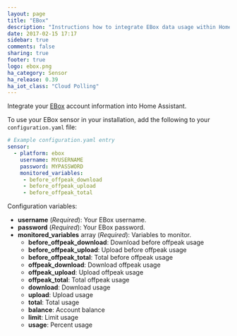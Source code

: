```yaml
---
layout: page
title: "EBox"
description: "Instructions how to integrate EBox data usage within Home Assistant."
date: 2017-02-15 17:17
sidebar: true
comments: false
sharing: true
footer: true
logo: ebox.png
ha_category: Sensor
ha_release: 0.39
ha_iot_class: "Cloud Polling"
---
```


Integrate your [EBox](https://client.ebox.ca/) account information into Home Assistant.

To use your EBox sensor in your installation, add the following to your `configuration.yaml` file:

```yaml
# Example configuration.yaml entry
sensor:
  - platform: ebox
    username: MYUSERNAME
    password: MYPASSWORD
    monitored_variables:
     - before_offpeak_download
     - before_offpeak_upload
     - before_offpeak_total
```

Configuration variables:

- **username** (*Required*): Your EBox username.
- **password** (*Required*): Your EBox password.
- **monitored_variables** array (*Required*): Variables to monitor.
  - **before_offpeak_download**: Download before offpeak usage
  - **before_offpeak_upload**: Upload before offpeak usage
  - **before_offpeak_total**: Total before offpeak usage
  - **offpeak_download**: Download offpeak usage
  - **offpeak_upload**: Upload offpeak usage
  - **offpeak_total**: Total offpeak usage
  - **download**: Download usage
  - **upload**: Upload usage
  - **total**: Total usage
  - **balance**: Account balance
  - **limit**: Limit usage
  - **usage**: Percent usage
